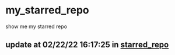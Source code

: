 # my_starred_repo
show me my starred repo

update at 02/22/22 16:17:25 in [starred_repo](./index.html)
---

